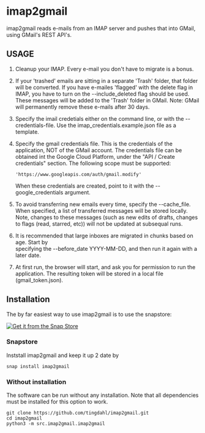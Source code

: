 # imap2gmail

imap2gmail reads e-mails from an IMAP server and pushes that into GMail, using GMail's
REST API's.

## USAGE

  1. Cleanup your IMAP. Every e-mail you don't have to migrate is a bonus.
  2. If your 'trashed' emails are sitting in a separate 'Trash' folder, that folder will be
     converted. If you have e-mailes 'flagged' with the delete flag in IMAP, you have to turn on
     the --include_deleted flag should be used. These messages will be added to the 'Trash' folder in GMail. Note: GMail will permanently remove these e-mails after 30 days.
  3. Specify the imail credetials either on the command line, or with the --credentials-file. Use
     the imap_credentials.example.json file as a template.
  4. Specify the gmail credentials file. This is the credentials of the application, NOT of the
     GMail account. The credentials file can be obtained int the Google Cloud Platform, under the "API / Create credentials" section. The following scope must be supported:
  
         'https://www.googleapis.com/auth/gmail.modify'
  
     When these credentials are created, point to it with the --google_credentials argument.
  5. To avoid transferring new emails every time, specify the --cache_file. When specified,
     a list of transferred messages will be stored locally. Note, changes to these messages (such as new edits of drafts, changes to flags (read, starred, etc)) will not be updated at subsequal runs.
  6. It is recommended that large inboxes are migrated in chunks based on age. Start by  
     specifying the --before_date YYYY-MM-DD, and then run it again with a later date.
  7. At first run, the browser will start, and ask you for permission to run the application. The
     resulting token will be stored in a local file (gmail_token.json).

## Installation

The by far easiest way to use imap2gmail is to use the snapstore:

[![Get it from the Snap Store](https://snapcraft.io/static/images/badges/en/snap-store-black.svg)](https://snapcraft.io/imap2gmail)

### Snapstore

Inststall imap2gmail and keep it up 2 date by

    snap install imap2gmail

### Without installation

The software can be run without any installation. Note that all dependencies must be installed for this option to work.

    git clone https://github.com/tingdahl/imap2gmail.git
    cd imap2gmail
    python3 -m src.imap2gmail.imap2gmail
